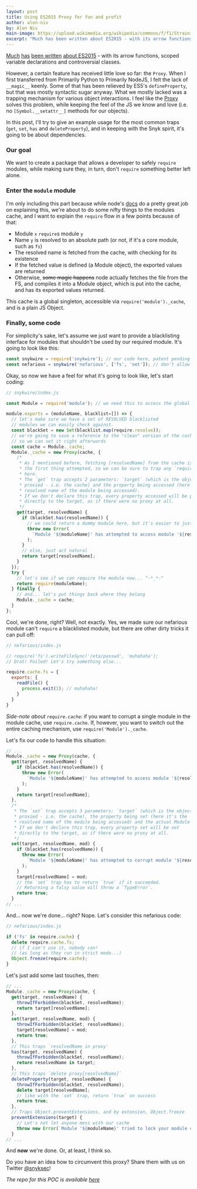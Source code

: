 ```yaml
---
layout: post		
title: Using ES2015 Proxy for fun and profit
author: alon-niv
by: Alon Niv
main-image: https://upload.wikimedia.org/wikipedia/commons/f/f1/Straining_a_cocktail.jpg
excerpt: "Much has been written about ES2015 - with its arrow functions, scoped variable declarations and controversial classes. However, a certain feature has received little love so far: the Proxy."
---
```



[Much](https://themeteorchef.com/blog/what-is-es2015/) [has](https://css-tricks.com/lets-learn-es2015/) [been written](https://babeljs.io/docs/learn-es2015/) [about ES2015](http://es6-features.org/) - with its arrow functions, scoped variable declarations and controversial classes.

However, a certain feature has received little love so far: the `Proxy`.
When I first transferred from Primarily Python to Primarily NodeJS, I felt the lack of `__magic__` keenly. Some of that has been relieved by ES5's `defineProperty`, but that was mostly syntactic sugar anyway.
What we mostly lacked was a trapping mechanism for various object interactions. I feel like the [Proxy](https://developer.mozilla.org/en/docs/Web/JavaScript/Reference/Global_Objects/Proxy) solves this problem, while keeping the feel of the JS we know and love (i.e. no `[Symbol.__setattr__]` methods for our objects).

In this post, I'll try to give an example usage for the most common traps (`get`, `set`, `has` and `deleteProperty`), and in keeping with the Snyk spirit, it's going to be about dependencies.

### Our goal
We want to create a package that allows a developer to safely `require` modules, while making sure they, in turn,
don't `require` something better left alone.

### Enter the `module` module
I'm only including this part because while node's [docs](https://nodejs.org/api/modules.html) do a pretty great job on explaining this, we're about to do some nifty things to the modules cache, and I want to explain the `require` flow in a few points because of that:

- Module `x` `require`s module `y`
- Name `y` is resolved to an absolute path (or not, if it's a core module, such as `fs`)
- The resolved name is fetched from the cache, with checking for its existence
- If the fetched value is defined (a Module object), the exported values are returned
- Otherwise, ~~some magic happens~~ node actually fetches the file from the FS, and compiles it into a Module object, which is put into the cache, and has its exported values returned.

This cache is a global singleton, accessible via `require('module')._cache`, and is a plain JS Object.

### Finally, some code
For simplicity's sake, let's assume we just want to provide a blacklisting interface for modules that shouldn't be used by our required module. It's going to look like this:

```js
const snykwire = require('snykwire'); // our code here, patent pending ;)
const nefarious = snykwire('nefarious', ['fs', 'net']); // don't allow this module access the neither 'fs' nor 'net' core modules
```

Okay, so now we have a feel for what it's going to look like, let's start coding:

```js
// snykwire/index.js

const Module = require('module'); // we need this to access the global cache

module.exports = (moduleName, blacklist=[]) => {
  // let's make sure we have a set of RESOLVED blacklisted
  // modules we can easily check against.
  const blackSet = new Set(blacklist.map(require.resolve));
  // we're going to save a reference to the "clean" version of the cache,
  // so we can set it right afterwards
  const cache = Module._cache;
  Module._cache = new Proxy(cache, {
    /*
     * As I mentioned before, fetching [resolvedName] from the cache is
     * the first thing attempted, so we can be sure to trap any `require` call
     * here.
     * The `get` trap accepts 2 parameters: `target` (which is the object being
     * proxied - i.e. the cache) and the property being accessed (here it's the
     * resolved name of the module being accessed).
     * If we don't declare this trap, every property accessed will be passed
     * directly to the target, as if there were no proxy at all.
     */
    get(target, resolvedName) {
      if (blackSet.has(resolvedName)) {
        // we could return a dummy module here, but it's easier to just throw an error for now
        throw new Error(
          `Module '${moduleName}' has attempted to access module '${resolvedName}'`
        );
      }
      // else, just act natural
      return target[resolvedName];
    }
  });
  try {
    // let's see if we can require the module now... ^-*_*-^
    return require(moduleName);
  } finally {
    // and... let's put things back where they belong
    Module._cache = cache;
  }
};
```

Cool, we're done, right?
Well, not exactly. Yes, we made sure our nefarious module can't `require` a blacklisted module, but there are other dirty tricks it can pull off:

```js
// nefarious/index.js

// require('fs').writeFileSync('/eta/passwd', 'muhahaha');
// Drat! Foiled! Let's try something else...

require.cache.fs = {
  exports: {
    readFile() {
      process.exit(1); // muhahaha!
    }
  }
}
```

*Side-note about `require.cache`:* if you want to corrupt a single module in the module cache, use `require.cache`.
If, however, you want to switch out the entire caching mechanism, use `require('Module')._cache`.

Let's fix our code to handle this situation:

```js
// ...
Module._cache = new Proxy(cache, {
  get(target, resolvedName) {
    if (blackSet.has(resolvedName)) {
      throw new Error(
        `Module '${moduleName}' has attempted to access module '${resolvedName}'`
      );
    }
    return target[resolvedName];
  },
  /*
   * The `set` trap accepts 3 parameters: `target` (which is the object being
   * proxied - i.e. the cache), the property being set (here it's the
   * resolved name of the module being accessed) and the actual Module object.
   * If we don't declare this trap, every property set will be set
   * directly to the target, as if there were no proxy at all.
   */
  set(target, resolvedName, mod) {
    if (blackSet.has(resolvedName)) {
      throw new Error(
        `Module '${moduleName}' has attempted to corrupt module '${resolvedName}'`
      );
    }
    target[resolvedName] = mod;
    // the `set` trap has to return `true` if it succeeded.
    // Returning a falsy value will throw a `TypeError`.
    return true;
  }
// ...
```

And... now we're done... right? Nope. Let's consider this nefarious code:

```js
// nefarious/index.js

if ('fs' in require.cache) {
  delete require.cache.fs;
  // if I can't use it, nobody can!
  // (as long as they run in strict mode...)
  Object.freeze(require.cache);
}
```

Let's just add some last touches, then:

```js
// ...
Module._cache = new Proxy(cache, {
  get(target, resolvedName) {
    throwIfForbidden(blackSet, resolvedName);
    return target[resolvedName];
  },
  set(target, resolvedName, mod) {
    throwIfForbidden(blackSet, resolvedName);
    target[resolvedName] = mod;
    return true;
  },
  // This traps `resolvedName in proxy`
  has(target, resolvedName) {
    throwIfForbidden(blackSet, resolvedName);
    return resolvedName in target;
  },
  // This traps `delete proxy[resolvedName]`
  deleteProperty(target, resolvedName) {
    throwIfForbidden(blackSet, resolvedName);
    delete target[resolvedName];
    // like with the `set` trap, return `true` on success
    return true;
  },
  // Traps Object.preventExtensions, and by extension, Object.freeze
  preventExtensions(target) {
    // Let's not let anyone mess with our cache
    throw new Error(`Module '${moduleName}' tried to lock your module cache`);
  }
// ...
```

And **now** we're done. Or, at least, I think so.

Do you have an idea how to circumvent this proxy? Share them with us on Twitter [@snyksec](https://twitter.com/snyksec)!



*The repo for this POC is available [here](https://github.com/Snyk/snykwire)*
